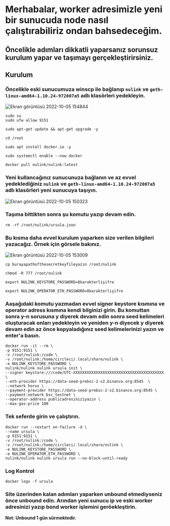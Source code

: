 # Merhabalar, worker adresimizle yeni bir sunucuda node nasıl çalıştırabiliriz ondan bahsedeceğim.

## Öncelikle adımları dikkatli yaparsanız sorunsuz kurulum yapar ve taşımayı gerçekleştirirsiniz.

## Kurulum

### Öncelikle eski sunucumuza winscp ile bağlanıp `nulink` ve `geth-linux-amd64-1.10.24-972007a5` adlı klasörleri yedekleyin.

![Ekran görüntüsü 2022-10-05 154844](https://user-images.githubusercontent.com/107190154/194064102-f950319a-4012-4e1f-8b7e-adf02027840e.png)

```
sudo su
sudo ufw allow 9151
```
```
sudo apt-get update && apt-get upgrade -y
```
```
cd /root
```
```
sudo apt install docker.io -y
```
```
sudo systemctl enable --now docker
```
```
docker pull nulink/nulink:latest
```

### Yeni kullancağınız sunucunuza bağlanın ve az evvel yedeklediğiniz `nulink` ve `geth-linux-amd64-1.10.24-972007a5` adlı klasörleri yeni sunucuya taşıyın.

![Ekran görüntüsü 2022-10-05 150323](https://user-images.githubusercontent.com/107190154/194058580-0f9c5ec5-4454-4d5e-b4a1-2b6670b900c2.png)

### Taşıma bittikten sonra şu komutu yazıp devam edin.
```
rm -rf /root/nulink/ursula.json
```

### Bu kısma daha evvel kurulum yaparken size verilen bilgileri yazacağız. Örnek için görsele bakınız.

![Ekran görüntüsü 2022-10-05 153009](https://user-images.githubusercontent.com/107190154/194060618-6a3bd024-8f4b-4c4a-85b5-fad2d74227f5.png)

```
cp burayapathofthesecretkeyfileyazın /root/nulink
```
```
chmod -R 777 /root/nulink
```
```
export NULINK_KEYSTORE_PASSWORD=8karakterlişifre

export NULINK_OPERATOR_ETH_PASSWORD=8karakterlişifre
```

### Aaşağıdaki komutu yazmadan evvel signer keystore kısmına ve operator adress kısmına kendi bilginizi girin. Bu komuttan sonra y-n sorusuna y diyerek devam edin sonra seed kelimeleri oluşturacak onları yedekleyin ve yeniden y-n diyecek y diyerek devam edin az önce kopyaladığınız seed kelimelerinizi yazın ve enter'a basın.

```
docker run -it --rm \
-p 9151:9151 \
-v /root/nulink:/code \
-v /root/nulink:/home/circleci/.local/share/nulink \
-e NULINK_KEYSTORE_PASSWORD \
nulink/nulink nulink ursula init \
--signer keystore:///code/UTC-XXXXXXXXXXXXXXXXXXXXXXXXXXXXXXXXXXXXXXXX \
--eth-provider https://data-seed-prebsc-2-s2.binance.org:8545  \
--network horus \
--payment-provider https://data-seed-prebsc-2-s2.binance.org:8545 \
--payment-network bsc_testnet \
--operator-address publicadresiniziyazın \
--max-gas-price 100
```

### Tek seferde girin ve çalıştırın.

```
docker run --restart on-failure -d \
--name ursula \
-p 9151:9151 \
-v /root/nulink:/code \
-v /root/nulink:/home/circleci/.local/share/nulink \
-e NULINK_KEYSTORE_PASSWORD \
-e NULINK_OPERATOR_ETH_PASSWORD \
nulink/nulink nulink ursula run --no-block-until-ready
```

### Log Kontrol
```
docker logs -f ursula
```

### Site üzerinden kalan adımları yaparken unbound etmediyseniz önce unbound edin. Arından yeni sunucu ip ve eski worker adresinizi yazıp bond worker işlemini geröekleştirin.
**Not: Unbound 1 gün sürmektedir.**
